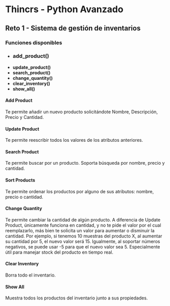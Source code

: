 # Thincrs - Python Avanzado
## Reto 1 - Sistema de gestión de inventarios

### Funciones disponibles

- ### **add_product()**
- **update_product()**
- **search_product()**
- **change_quantity()**
- **clear_inventory()**
- **show_all()**

#### Add Product
Te permite añadir un nuevo producto solicitándote Nombre, Descripción, Precio y Cantidad.

#### Update Product
Te permite reescribir todos los valores de los atributos anteriores.

#### Search Product
Te permite buscar por un producto. Soporta búsqueda por nombre, precio y cantidad.

#### Sort Products
Te permite ordenar los productos por alguno de sus atributos: nombre, precio o cantidad. 

#### Change Quantity
Te permite cambiar la cantidad de algún producto. A diferencia de Update Product, únicamente funciona en cantidad, y no te pide el valor por el cual reemplazarlo, más bien te solicita un valor para aumentar o disminuir la cantidad. Por ejemplo, si tenemos 10 muestras del producto X, al aumentar su cantidad por 5, el nuevo valor será 15. Igualmente, al soportar números negativos, se puede usar -5 para que el nuevo valor sea 5. Especialmente útil para manejar stock del producto en tiempo real.

#### Clear Inventory
Borra todo el inventario.

#### Show All
Muestra todos los productos del inventario junto a sus propiedades.
